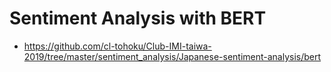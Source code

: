 # Sentiment Analysis with BERT
* https://github.com/cl-tohoku/Club-IMI-taiwa-2019/tree/master/sentiment_analysis/Japanese-sentiment-analysis/bert
